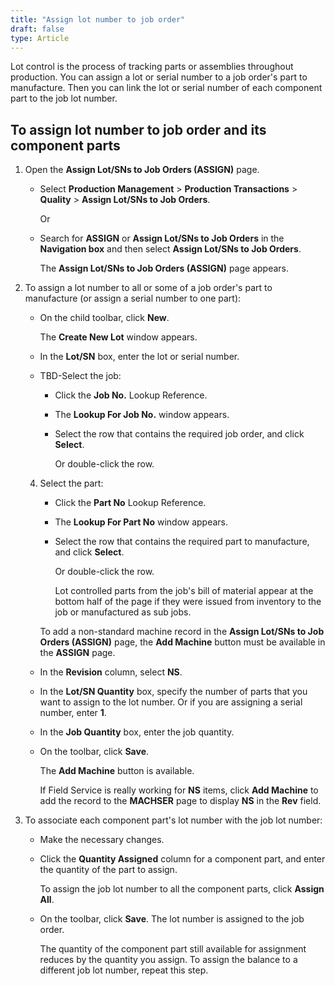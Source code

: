 ```yaml
---
title: "Assign lot number to job order"
draft: false
type: Article
---
```


Lot control is the process of tracking parts or assemblies throughout production. You can assign a lot or serial number to a job order's part to manufacture. Then you can link the lot or serial number of each component part to the job lot number.

## To assign lot number to job order and its component parts

1. Open the **Assign Lot/SNs to Job Orders (ASSIGN)** page.

    - Select **Production Management** > **Production Transactions** > **Quality** > **Assign Lot/SNs to Job Orders**.

        Or

    - Search for **ASSIGN** or **Assign Lot/SNs to Job Orders** in the **Navigation box** and then select **Assign Lot/SNs to Job Orders**.

        The **Assign Lot/SNs to Job Orders (ASSIGN)** page appears.

2. To assign a lot number to all or some of a job order's part to manufacture (or assign a serial number to one part):

    - On the child toolbar, click **New**.

        The **Create New Lot** window appears.

    - In the **Lot/SN** box, enter the lot or serial number.

    - TBD-Select the job:

        - Click the **Job No.** Lookup Reference.

        - The **Lookup For Job No.** window appears.

        - Select the row that contains the required job order, and click **Select**.

            Or double-click the row.

    4. Select the part:

        - Click the **Part No** Lookup Reference.

        - The **Lookup For Part No** window appears.

        - Select the row that contains the required part to manufacture, and click **Select**.

            Or double-click the row.

            Lot controlled parts from the job's bill of material appear at the bottom half of the page if they were issued from inventory to the job or manufactured as sub jobs.

        To add a non-standard machine record in the **Assign Lot/SNs to Job Orders (ASSIGN)** page, the **Add Machine** button must be available in the **ASSIGN** page.

    - In the **Revision** column, select **NS**.

    -  In the **Lot/SN Quantity** box, specify the number of parts that you want to assign to the lot number. Or if you are assigning a serial number, enter **1**.

    - In the **Job Quantity** box, enter the job quantity.

    - On the toolbar, click **Save**.

        The **Add Machine** button is available.

        If Field Service is really working for **NS** items, click **Add Machine** to add the record to the **MACHSER** page to display **NS** in the **Rev** field.

3. To associate each component part's lot number with the job lot number:

    - Make the necessary changes.

    - Click the **Quantity Assigned** column for a component part, and enter the quantity of the part to assign.

        To assign the job lot number to all the component parts, click **Assign All**.

    - On the toolbar, click **Save**. The lot number is assigned to the job order.

        The quantity of the component part still available for assignment reduces by the quantity you assign. To assign the balance to a different job lot number, repeat this step.

​